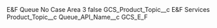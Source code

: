 <?xml version="1.0" encoding="UTF-8"?>
<CustomMetadata xmlns="http://soap.sforce.com/2006/04/metadata" xmlns:xsi="http://www.w3.org/2001/XMLSchema-instance" xmlns:xsd="http://www.w3.org/2001/XMLSchema">
    <label>E&amp;F Queue No Case Area 3</label>
    <protected>false</protected>
    <values>
        <field>GCS_Product_Topic__c</field>
        <value xsi:type="xsd:string">E&amp;F Services</value>
    </values>
    <values>
        <field>Product_Topic__c</field>
        <value xsi:nil="true"/>
    </values>
    <values>
        <field>Queue_API_Name__c</field>
        <value xsi:type="xsd:string">GCS_E_F</value>
    </values>
</CustomMetadata>
